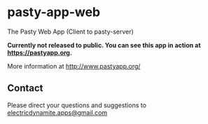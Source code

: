pasty-app-web
=============

The Pasty Web App (Client to pasty-server)

**Currently not released to public. You can see this app in action at https://pastyapp.org.**  

More information at http://www.pastyapp.org/  


Contact
-------
Please direct your questions and suggestions to electricdynamite.apps@gmail.com